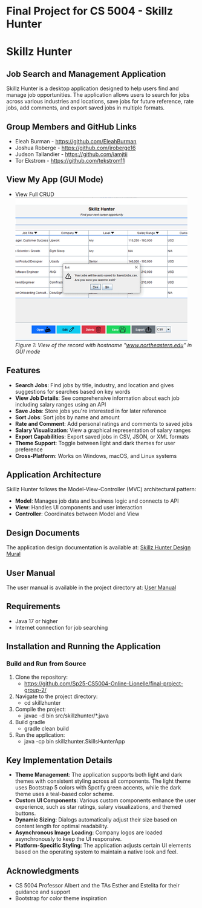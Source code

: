 # Final Project for CS 5004 - Skillz Hunter
# Skillz Hunter

## Job Search and Management Application

Skillz Hunter is a desktop application designed to help users find and manage job opportunities. The application allows users to search for jobs across various industries and locations, save jobs for future reference, rate jobs, add comments, and export saved jobs in multiple formats.

## Group Members and GitHub Links

* Eleah Burman - https://github.com/EleahBurman
* Joshua Roberge - https://github.com/jroberge16
* Judson Tallandier - https://github.com/iamjtii
* Tor Ekstrom - https://github.com/tekstrom11

## View My App (GUI Mode)
- View Full CRUD
  ![View](./data/images/skillzhunter.gif)
    *Figure 1: View of the record with hostname "www.northeastern.edu" in GUI mode*

## Features
* **Search Jobs**: Find jobs by title, industry, and location and gives suggestions for searches based on key words
* **View Job Details**: See comprehensive information about each job including salary ranges using an API
* **Save Jobs**: Store jobs you're interested in for later reference
* **Sort Jobs**: Sort jobs by name and amount
* **Rate and Comment**: Add personal ratings and comments to saved jobs
* **Salary Visualization**: View a graphical representation of salary ranges
* **Export Capabilities**: Export saved jobs in CSV, JSON, or XML formats
* **Theme Support**: Toggle between light and dark themes for user preference
* **Cross-Platform**: Works on Windows, macOS, and Linux systems

## Application Architecture

Skillz Hunter follows the Model-View-Controller (MVC) architectural pattern:

* **Model**: Manages job data and business logic and connects to API
* **View**: Handles UI components and user interaction
* **Controller**: Coordinates between Model and View

## Design Documents

The application design documentation is available at:
[Skillz Hunter Design Mural](https://app.mural.co/t/groupproblems2087/m/groupproblems2087/1742423271814/5fb4f317643ee8030903040824290d9a37dc10c5)

## User Manual

The user manual is available in the project directory at:
[User Manual](/manual/README.md)

## Requirements

* Java 17 or higher
* Internet connection for job searching

## Installation and Running the Application

### Build and Run from Source

1. Clone the repository: 
    - https://github.com/Sp25-CS5004-Online-Lionelle/final-project-group-2/
2. Navigate to the project directory:
   - cd skillzhunter
3. Compile the project:
   - javac -d bin src/skillzhunter/*.java
4. Build gradle
   - gradle clean build
5. Run the application:
   - java -cp bin skillzhunter.SkillsHunterApp
## Key Implementation Details

* **Theme Management**: The application supports both light and dark themes with consistent styling across all components. The light theme uses Bootstrap 5 colors with Spotify green accents, while the dark theme uses a teal-based color scheme.
* **Custom UI Components**: Various custom components enhance the user experience, such as star ratings, salary visualizations, and themed buttons.
* **Dynamic Sizing**: Dialogs automatically adjust their size based on content length for optimal readability.
* **Asynchronous Image Loading**: Company logos are loaded asynchronously to keep the UI responsive.
* **Platform-Specific Styling**: The application adjusts certain UI elements based on the operating system to maintain a native look and feel.

## Acknowledgments

* CS 5004 Professor Albert and the TAs Esther and Estelita for their guidance and support
* Bootstrap for color theme inspiration